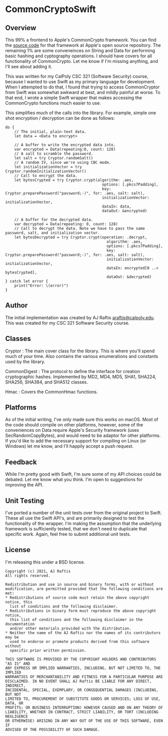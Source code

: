 #  CommonCryptoSwift

## Overview

This 99% a frontend to Apple's CommonCrypto framework. You can find the [source code](https://opensource.apple.com/source/CommonCrypto/) for that framework at Apple's open source repository. The remaining 1% are some conveneinces on String and Data for performing basic hashing and cyptography operations. I should have covers for all functionality of CommonCrypto. Let me know if I'm missing anything, and I'll see about adding it.

This was written for my CalPoly CSC 321 (Software Security) course, because I wanted to use Swift as my primary language for development. When I attempted to do that, I found that trying to access CommonCryptor from Swift was somewhat awkward at best, and mildly painful at worse. To that end, I wrote a simple Swift wrapper that makes accessing the CommonCrypto functions much easier to use.

This simplifies much of the calls into the library. For example, simple one shot encryption / decryption can be done as follows:

```
do {
    // The initial, plain-text data.
    let data = <Data to encrypt>

    // A buffer to write the encrypted data into.
    var encrypted = Data(repeating:0, count: 128)
    // A salt to scramble the password.
    let salt = try Cryptor.randomSalt()
    // A random IV, since we're using CBC mode.
    let initializationVector = try Cryptor.randomInitializationVector()
    // Call to encrypt the data.
    let bytesCrypted = try Cryptor.crypt(algorithm: .aes,
                                           options: [.pkcs7Padding],
                                           key: Cryptor.preparePassword("password;-)", for: .aes, salt: salt),
                                           initializationVector: initializationVector,
                                           dataIn: data,
                                           dataOut: &encrypted)

    // A buffer for the decrypted data.
    var decrypted = Data(repeating: 0, count: 128)
    // Call to decrypt the data. Note we have to pass the same password, salt, and initialization vector.
    let bytesDecrypted = try Cryptor.crypt(operation: .decrypt,
                                             algorithm: .aes,
                                             options: [.pkcs7Padding],
                                             key: Cryptor.preparePassword("password;-)", for: .aes, salt: salt),
                                             initializationVector: initializationVector,
                                             dataIn: encrypted[0 ..< bytesCrypted],
                                             dataOut: &decrypted)
} catch let error {
    print("Error: \(error)")
}
```

## Author

The initial implementation was created by AJ Raftis <araftis@calpoly.edu>. This was created for my CSC 321 Software Security course.

## Classes

Cryptor
: The main cover class for the library. This is where you'll spend much of your time. Also contains the various enumerations and constants used by the library.

CommonDigest
: The protocol to define the interface for creation cryptographic hashes. Implemented by MD2, MD4, MD5, SHA1, SHA224, SHA256, SHA384, and SHA512 classes.

Hmac
: Covers the CommonHmac functions.

## Platforms

As of the initial writing, I've only made sure this works on macOS. Most of the code should compile on other platforms, however, some of the conveniences on Data require Apple's Security framework (uses SecRandomCopyBytes), and would need to be adaptor for other platforms. If you'd like to add the necessary support for compiling on Linux (or Windows) let me know, and I'll happily accept a push request.

## Feedback

While I'm pretty good with Swift, I'm sure some of my API choices could be debated. Let me know what you think. I'm open to suggestions for improving the API.

## Unit Testing

I've ported a number of the unit tests over from the original project to Swift. These all use the Swift API's, and are primarily designed to test the functionality of the wrapper. I'm making the assumption that the underlying framework is sufficiently tested, that we don't need to duplicate that specific work. Again, feel free to submit additional unit tests.

## License

I'm releasing this under a BSD license.

```
Copyright (c) 2021, AJ Raftis
All rights reserved.

Redistribution and use in source and binary forms, with or without
modification, are permitted provided that the following conditions are met:
* Redistributions of source code must retain the above copyright notice, this 
  list of conditions and the following disclaimer.
* Redistributions in binary form must reproduce the above copyright notice, 
  this list of conditions and the following disclaimer in the documentation 
  and/or other materials provided with the distribution.
* Neither the name of the AJ Raftis nor the names of its contributors may be 
  used to endorse or promote products derived from this software without 
  specific prior written permission.

THIS SOFTWARE IS PROVIDED BY THE COPYRIGHT HOLDERS AND CONTRIBUTORS "AS IS" AND 
ANY EXPRESS OR IMPLIED WARRANTIES, INCLUDING, BUT NOT LIMITED TO, THE IMPLIED 
WARRANTIES OF MERCHANTABILITY AND FITNESS FOR A PARTICULAR PURPOSE ARE 
DISCLAIMED. IN NO EVENT SHALL AJ Raftis BE LIABLE FOR ANY DIRECT, INDIRECT, 
INCIDENTAL, SPECIAL, EXEMPLARY, OR CONSEQUENTIAL DAMAGES (INCLUDING, BUT NOT 
LIMITED TO, PROCUREMENT OF SUBSTITUTE GOODS OR SERVICES; LOSS OF USE, DATA, OR 
PROFITS; OR BUSINESS INTERRUPTION) HOWEVER CAUSED AND ON ANY THEORY OF 
LIABILITY, WHETHER IN CONTRACT, STRICT LIABILITY, OR TORT (INCLUDING NEGLIGENCE 
OR OTHERWISE) ARISING IN ANY WAY OUT OF THE USE OF THIS SOFTWARE, EVEN IF 
ADVISED OF THE POSSIBILITY OF SUCH DAMAGE.
```

